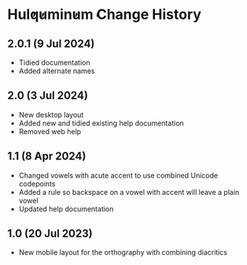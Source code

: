 Hul̓q̓umin̓um̓ Change History
============================
2.0.1 (9 Jul 2024)
-----------------
* Tidied documentation
* Added alternate names

2.0 (3 Jul 2024)
-----------------
* New desktop layout
* Added new and tidied existing help documentation
* Removed web help

1.1 (8 Apr 2024)
-----------------
* Changed vowels with acute accent to use combined Unicode codepoints
* Added a rule so backspace on a vowel with accent will leave a plain vowel
* Updated help documentation

1.0 (20 Jul 2023)
-----------------
* New mobile layout for the orthography with combining diacritics
